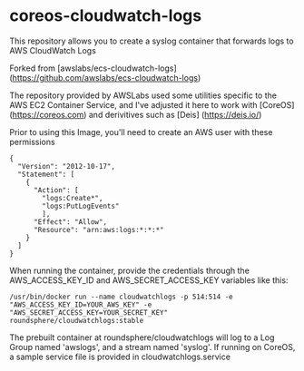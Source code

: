 # coreos-cloudwatch-logs
This repository allows you to create a syslog container that forwards logs to AWS CloudWatch Logs

Forked from  [awslabs/ecs-cloudwatch-logs] (https://github.com/awslabs/ecs-cloudwatch-logs)

The repository provided by AWSLabs used some utilities specific to the AWS EC2 Container Service, and I've adjusted it here to work with [CoreOS] (https://coreos.com)  and derivitives such as [Deis] (https://deis.io/)

Prior to using this Image, you'll need to create an AWS user with these permissions

    {
      "Version": "2012-10-17",
      "Statement": [
        {
          "Action": [
            "logs:Create*",
            "logs:PutLogEvents"
            ],
          "Effect": "Allow",
          "Resource": "arn:aws:logs:*:*:*"
        }
      ]
    }


When running the container, provide the credentials through the AWS_ACCESS_KEY_ID and AWS_SECRET_ACCESS_KEY variables like this:

    /usr/bin/docker run --name cloudwatchlogs -p 514:514 -e "AWS_ACCESS_KEY_ID=YOUR_AWS_KEY" -e "AWS_SECRET_ACCESS_KEY=YOUR_SECRET_KEY" roundsphere/cloudwatchlogs:stable

The prebuilt container at roundsphere/cloudwatchlogs will log to a Log Group named 'awslogs', and a stream named 'syslog'. If running on CoreOS, a sample service file is provided in cloudwatchlogs.service
